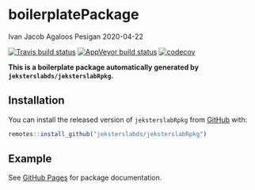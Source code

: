 boilerplatePackage
================
Ivan Jacob Agaloos Pesigan
2020-04-22

<!-- README.md is generated from README.Rmd. Please edit that file -->

<!-- badges: start -->

[![Travis build
status](https://travis-ci.org/jeksterslabds/boilerplatePackage.svg?branch=master)](https://travis-ci.org/jeksterslabds/boilerplatePackage)
[![AppVeyor build
status](https://ci.appveyor.com/api/projects/status/github/jeksterslabds/boilerplatePackage?branch=master&svg=true)](https://ci.appveyor.com/project/jeksterslabds/boilerplatePackage)
[![codecov](https://codecov.io/github/jeksterslabds/boilerplatePackage/branch/master/graphs/badge.svg)](https://codecov.io/github/jeksterslabds/boilerplatePackage)
<!-- badges: end -->

**This is a boilerplate package automatically generated by
`jeksterslabds/jeksterslabRpkg`.**

## Installation

You can install the released version of `jeksterslabRpkg` from
[GitHub](https://github.com/jeksterslabds/jeksterslabRpkg) with:

``` r
remotes::install_github("jeksterslabds/jeksterslabRpkg")
```

## Example

See [GitHub
Pages](https://jeksterslabds.github.io/boilerplatePackage/index.html)
for package documentation.
